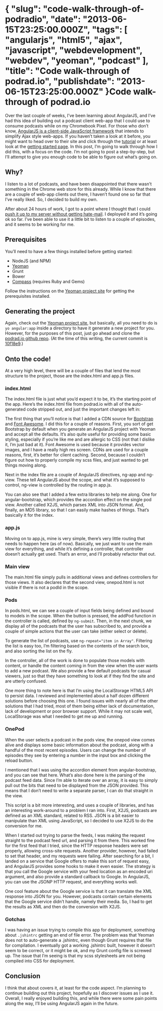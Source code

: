 {
    "slug": "code-walk-through-of-podradio",
    "date": "2013-06-15T23:25:00.000Z",
    "tags": [
        "angularjs",
        "html5",
        "ajax",
        "javascript",
        "webdevelopment",
        "webdev",
        "yeoman",
        "podcast"
    ],
    "title": "Code walk-through of podrad.io",
    "publishdate": "2013-06-15T23:25:00.000Z"
}Code walk-through of podrad.io
==============================




<p>Over the last couple of weeks, I&rsquo;ve been learning about AngularJS, and I&rsquo;ve had this idea of building out a podcast client web-app that I could use to consume podcasts while on my Chromebook Pixel. For those who don&rsquo;t know, <a href="http://angularjs.org/" target="_blank">AngularJS is a client-side JavaScript framework</a> that intends to simplify Ajax style web-apps. If you haven&rsquo;t taken a look at it before, you might want to head over to their site and click through the <a href="http://docs.angularjs.org/tutorial" target="_blank">tutorial</a> or at least look at the <a href="http://docs.angularjs.org/misc/started" target="_blank">getting started page</a>. In this post, I&rsquo;m going to walk through how I did this, with a focus on the code. I&rsquo;m not going to post a step-by-step, but I&rsquo;ll attempt to give you enough code to be able to figure out what&rsquo;s going on.</p>

<h2>Why?</h2>

<p>I listen to a lot of podcasts, and have been disappointed that there wasn&rsquo;t something in the Chrome web store for this already. While I know that there are a couple of web-app clients out there, I haven&rsquo;t found one so far that I&rsquo;ve really liked. So, I decided to build my own.</p>

<p>After about 24 hours of work, I got to a point where I thought that I could <a href="http://podrad.io/" target="_blank">push it up to my server without getting hate-mail</a>. I deployed it and it&rsquo;s going ok so far. I&rsquo;ve been able to use it a little bit to listen to a couple of episodes, and it seems to be working for me.</p>

<h2>Prerequisites</h2>

<p>You&rsquo;ll need to have a few things installed before getting started:</p>

<ul><li>NodeJS (and NPM)</li>
<li><a href="http://yeoman.io/" target="_blank">Yeoman</a></li>
<li>Grunt</li>
<li>Bower</li>
<li><a href="http://compass-style.org/install" target="_blank">Compass</a> (requires Ruby and Gems)</li>
</ul><p>Follow the instructions on the <a href="http://yeoman.io/" target="_blank">Yeoman project site</a> for getting the prerequisites installed.</p>

<h2>Generating the project</h2>

<p>Again, check out the <a href="http://yeoman.io/" target="_blank">Yeoman project site</a>, but basically, all you need to do is <code>yo angular:app</code> inside a directory to have it generate a new project for you. However, for the purposes of this post, just go ahead and clone the <a href="https://github.com/emil10001/podrad.io" target="_blank">podrad.io github repo</a>. (At the time of this writing, the current commit is <a href="https://github.com/emil10001/podrad.io/tree/10f18e9ee4bf6ed1d4a0b48b969c0e981164ce49" target="_blank">10f18e9</a>.)</p>

<h2>Onto the code!</h2>

<p>At a very high level, there will be a couple of files that lend the most structure to the project, those are the index.html and app.js files.</p>

<h3>index.html</h3>

<p>The index.html file is just what you&rsquo;d expect it to be, it&rsquo;s the starting point of the app. Here&rsquo;s the index.html file from podrad.io with all of the auto-generated code stripped out, and just the important changes left in:</p>

<script src="https://gist.github.com/emil10001/5788653.js?file=index.html"></script><p>The first thing that you&rsquo;ll notice is that I added a CDN source for <a href="http://twitter.github.io/bootstrap/" target="_blank">Bootstrap</a> and <a href="http://fortawesome.github.io/Font-Awesome/" target="_blank">Font Awesome</a>. I did this for a couple of reasons. First, you sort of get Bootstrap by default when you generate an AngularJS project with Yeoman and accept all the defaults. It&rsquo;s also quite useful for providing some basic styling, especially if you&rsquo;re like me and are allergic to CSS (not that I dislike it, I&rsquo;m just bad at it). Font Awesome is used because it provides vector images, and I have a really high res screen. CDNs are used for a couple reasons, first, it&rsquo;s better for client caching. Second, because I couldn&rsquo;t figure out how to properly compile my scss files, and just wanted to get things moving along.</p>

<p>Next in the index file are a couple of AngularJS directives, ng-app and ng-view. These tell AngularJS about the scope, and what it&rsquo;s supposed to control, ng-view is controlled by the routing in app.js.</p>

<p>You can also see that I added a few extra libraries to help me along. One for angular-bootstrap, which provides the accordion effect on the single pod view. Another called X2JS, which parses XML into JSON format. And, finally, an MD5 library, so that I can easily make hashes of things. That&rsquo;s basically it for the index.</p>

<h3>app.js</h3>

<p>Moving on to app.js, mine is very simple, there&rsquo;s very little routing that needs to happen here (as of now). Basically, we just want to use the main view for everything, and while it&rsquo;s defining a controller, that controller doesn&rsquo;t actually get used. That&rsquo;s an error, and I&rsquo;ll probably refactor that out.</p>

<script src="https://gist.github.com/emil10001/5788653.js?file=app.js"></script><h3>Main view</h3>

<p>The main.html file simply pulls in additional views and defines controllers for those views. It also declares that the second view, onepod.html is not visible if there is not a podId in the scope.</p>

<script src="https://gist.github.com/emil10001/5788653.js?file=main.html"></script><h3>Pods</h3>

<p>In pods.html, we can see a couple of input fields being defined and bound to models in the scope. When the button is pressed, the addPod function in the controller is called, defined by <code>ng-submit</code>. Then, in the next chunk, we display all of the podcasts that the user has subscribed to, and provide a couple of simple actions that the user can take (either select or delete).</p>

<p>To generate the list of podcasts, use <code>ng-repeat="item in Array"</code>. Filtering the list is easy too, I&rsquo;m filtering based on the contents of the search box, and also sorting the list on the fly.</p>

<script src="https://gist.github.com/emil10001/5788653.js?file=pods.html"></script><p>In the controller, all of the work is done to populate those models with content, or handle the content coming in from the view when the user wants to add a new podcast. We also provide a few default podcasts for casual viewers, just so that they have something to look at if they find the site and are utterly confused.</p>

<script src="https://gist.github.com/emil10001/5788653.js?file=pods.js"></script><p>One more thing to note here is that I&rsquo;m using the LocalStorage HTML5 API to persist data. I reviewed and implemented about a half dozen different solutions before choosing this one. I found issues with nearly all of the other solutions that I had tried, most of them being either lack of documentation, lack of development or poor browser support. While it may not scale well, LocalStorage was what I needed to get me up and running.</p>

<h3>OnePod</h3>

<p>When the user selects a podcast in the pods view, the onepod view comes alive and displays some basic information about the podcast, along with a handful of the most recent episodes. Users can change the number of episodes they see by entering a number in the input box and clicking the reload button.</p>

<p>I mentioned that I was using the accordion element from angular-bootstrap, and you can see that here. What&rsquo;s also done here is the parsing of the podcast feed data. Since I&rsquo;m able to iterate over an array, it is easy to simply pull out the bits that need to be displayed from the JSON provided. This means that I don&rsquo;t need to write a separate parser, I can do that straight in the view.</p>

<script src="https://gist.github.com/emil10001/5788653.js?file=onepod.html"></script><p>This script is a bit more interesting, and uses a couple of libraries, and has an interesting work-around to a problem I ran into. First, X2JS, podcasts are defined as an XML standard, related to RSS. JSON is a bit easier to manipulate than XML using JavaScript, so I decided to use X2JS to do the conversion for me.</p>

<p>When I started out trying to parse the feeds, I was making the request straight to the podcast feed url, and parsing it from there. This worked fine for the first feed that I tried, since the HTTP response headers were set properly, allowing cross-site requests. Another provider, however, had failed to set that header, and my requests were failing. After searching for a bit, I landed on a service that Google offers to make this sort of request easy, and AngularJS provides some hooks to make it even easier. The strategy is that you call the Google service with your feed location as an encoded uri argument, and also provide a standard callback to Google. In AngularJS, you can use the JSONP HTTP request, and everything works well.</p>

<p>One cool feature about the Google service is that it can translate the XML response into JSON for you. However, podcasts contain certain elements that the Google service didn&rsquo;t handle, namely their media. So, I had to get the results as XML and then do the conversion with X2JS.</p>

<script src="https://gist.github.com/emil10001/5788653.js?file=onepod.js"></script><h3>Gotchas</h3>

<p>I was having an issue trying to compile this app for deployment, something about <code>.jshintrc</code> getting an end of file error. The problem was that Yeoman does not to auto-generate a .jshintrc, even though Grunt requires that file for compilation. I eventually got a working .jshintrc built, however it doesn&rsquo;t seem to be correct, or it might be ok, and my Grunt config file is screwed up. The issue that I&rsquo;m seeing is that my scss stylesheets are not being compiled into CSS for deployment.</p>

<script src="https://gist.github.com/emil10001/5788653.js?file=jshintrc.js"></script><h2>Conclusion</h2>

<p>I think that about covers it, at least for the code aspect. I&rsquo;m planning to continue building out this project, hopefully as I discover issues as I use it. Overall, I really enjoyed building this, and while there were some pain points along the way, I&rsquo;ll be using AngularJS again in the future.</p>
